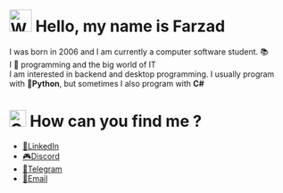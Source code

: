 <h1><img src="https://raw.githubusercontent.com/Tarikul-Islam-Anik/Animated-Fluent-Emojis/master/Emojis/Hand%20gestures/Waving%20Hand.png" alt="Waving Hand" width="40" height="40" /> Hello, my name is Farzad</h1>
<p> I was born in 2006 and I am currently a computer software student. 📚<br>
I 💖 programming and the big world of IT <br>
I am interested in backend and desktop programming. I usually program with <b>🐍Python</b>, but sometimes I also program with <b>C#</b>
</p>

<h1><img src="https://raw.githubusercontent.com/Tarikul-Islam-Anik/Animated-Fluent-Emojis/master/Emojis/Travel%20and%20places/Globe%20with%20Meridians.png" alt="Globe with Meridians" width="30" height="30" /> How can you find me ?</h1>

- <a href="https://linkedin.com/in/f-ebrahimi">💼LinkedIn</a>
- <a href="https://discordapp.com/user/1006459247057436703">🎮Discord</a>
- <a href="https://t.me/farzadoxo">🚀Telegram</a>
- <a href="mailto:farzadebrahimi.oxo@gmail.com">📧Email</a>

